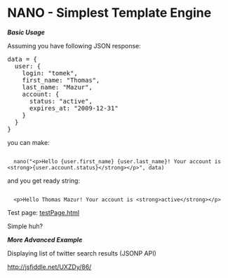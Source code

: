 NANO - Simplest Template Engine
=============================

***Basic Usage***

Assuming you have following JSON response:

<pre>
data = {
  user: {
    login: "tomek",
    first_name: "Thomas",
    last_name: "Mazur",
    account: {
      status: "active",
      expires_at: "2009-12-31"
    }
  }
}
</pre>

you can make:

<code>
  nano("&lt;p&gt;Hello {user.first_name} {user.last_name}! Your account is &lt;strong&gt;{user.account.status}&lt;/strong&gt;&lt;/p&gt;", data)
</code>

and you get ready string:

<code>
  &lt;p&gt;Hello Thomas Mazur! Your account is &lt;strong&gt;active&lt;/strong&gt;&lt;/p&gt;
</code>

Test page: <a href="testPage.html">testPage.html</a>

Simple huh?

***More Advanced Example***


Displaying list of twitter search results (JSONP API)

http://jsfiddle.net/UXZDy/86/
